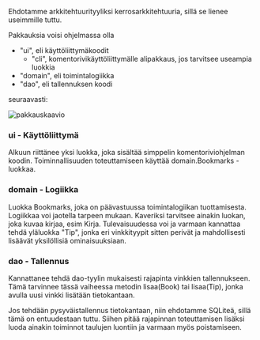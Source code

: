 Ehdotamme arkkitehtuurityyliksi kerrosarkkitehtuuria, sillä se lienee useimmille tuttu.

Pakkauksia voisi ohjelmassa olla
 - "ui", eli käyttöliittymäkoodit
   - "cli", komentorivikäyttöliittymälle alipakkaus, jos tarvitsee useampia luokkia
 - "domain", eli toimintalogiikka
 - "dao", eli tallennuksen koodi

seuraavasti:

![pakkauskaavio](https://raw.githubusercontent.com/tuomoart/ohtu-miniprojekti-ryhma14/main/dokumentaatio/misc/pakkauskaavio-sprintti1.jpg)

### ui - Käyttöliittymä

Alkuun riittänee yksi luokka, joka sisältää simppelin komentoriviohjelman koodin. Toiminnallisuuden toteuttamiseen käyttää domain.Bookmarks -luokkaa.

### domain - Logiikka

Luokka Bookmarks, joka on päävastuussa toimintalogiikan tuottamisesta. Logiikkaa voi jaotella tarpeen mukaan. Kaveriksi tarvitsee ainakin luokan, joka kuvaa kirjaa, esim Kirja. Tulevaisuudessa voi ja varmaan kannattaa tehdä yläluokka "Tip", jonka eri vinkkityypit sitten perivät ja mahdollisesti lisäävät yksilöllisiä ominaisuuksiaan.

### dao - Tallennus

Kannattanee tehdä dao-tyylin mukaisesti rajapinta vinkkien tallennukseen. Tämä tarvinnee tässä vaiheessa metodin lisaa(Book) tai lisaa(Tip), jonka avulla uusi vinkki lisätään tietokantaan.

Jos tehdään pysyväistallennus tietokantaan, niin ehdotamme SQLiteä, sillä tämä on entuudestaan tuttu. Siihen pitää rajapinnan toteuttamisen lisäksi luoda ainakin toiminnot taulujen luontiin ja varmaan myös poistamiseen.

